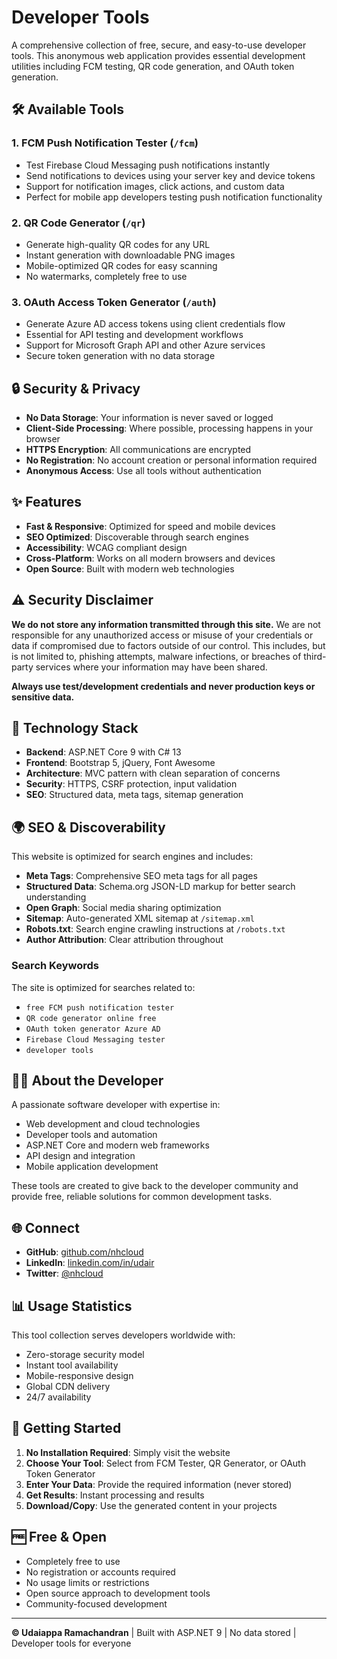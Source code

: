 # Developer Tools

A comprehensive collection of free, secure, and easy-to-use developer tools. This anonymous web application provides essential development utilities including FCM testing, QR code generation, and OAuth token generation.

## 🛠️ Available Tools

### 1. **FCM Push Notification Tester** (`/fcm`)
- Test Firebase Cloud Messaging push notifications instantly
- Send notifications to devices using your server key and device tokens
- Support for notification images, click actions, and custom data
- Perfect for mobile app developers testing push notification functionality

### 2. **QR Code Generator** (`/qr`)
- Generate high-quality QR codes for any URL
- Instant generation with downloadable PNG images
- Mobile-optimized QR codes for easy scanning
- No watermarks, completely free to use

### 3. **OAuth Access Token Generator** (`/auth`)
- Generate Azure AD access tokens using client credentials flow
- Essential for API testing and development workflows
- Support for Microsoft Graph API and other Azure services
- Secure token generation with no data storage

## 🔒 Security & Privacy

- **No Data Storage**: Your information is never saved or logged
- **Client-Side Processing**: Where possible, processing happens in your browser
- **HTTPS Encryption**: All communications are encrypted
- **No Registration**: No account creation or personal information required
- **Anonymous Access**: Use all tools without authentication

## ✨ Features

- **Fast & Responsive**: Optimized for speed and mobile devices
- **SEO Optimized**: Discoverable through search engines
- **Accessibility**: WCAG compliant design
- **Cross-Platform**: Works on all modern browsers and devices
- **Open Source**: Built with modern web technologies

## ⚠️ Security Disclaimer

**We do not store any information transmitted through this site.** We are not responsible for any unauthorized access or misuse of your credentials or data if compromised due to factors outside of our control. This includes, but is not limited to, phishing attempts, malware infections, or breaches of third-party services where your information may have been shared. 

**Always use test/development credentials and never production keys or sensitive data.**

## 🔧 Technology Stack

- **Backend**: ASP.NET Core 9 with C# 13
- **Frontend**: Bootstrap 5, jQuery, Font Awesome
- **Architecture**: MVC pattern with clean separation of concerns
- **Security**: HTTPS, CSRF protection, input validation
- **SEO**: Structured data, meta tags, sitemap generation

## 🌍 SEO & Discoverability

This website is optimized for search engines and includes:

- **Meta Tags**: Comprehensive SEO meta tags for all pages
- **Structured Data**: Schema.org JSON-LD markup for better search understanding
- **Open Graph**: Social media sharing optimization
- **Sitemap**: Auto-generated XML sitemap at `/sitemap.xml`
- **Robots.txt**: Search engine crawling instructions at `/robots.txt`
- **Author Attribution**: Clear attribution throughout

### Search Keywords
The site is optimized for searches related to:
- `free FCM push notification tester`
- `QR code generator online free`
- `OAuth token generator Azure AD`
- `Firebase Cloud Messaging tester`
- `developer tools`

## 👨‍💻 About the Developer

A passionate software developer with expertise in:
- Web development and cloud technologies
- Developer tools and automation
- ASP.NET Core and modern web frameworks
- API design and integration
- Mobile application development

These tools are created to give back to the developer community and provide free, reliable solutions for common development tasks.

## 🌐 Connect

- **GitHub**: [github.com/nhcloud](https://github.com/nhcloud)
- **LinkedIn**: [linkedin.com/in/udair](https://linkedin.com/in/udair)
- **Twitter**: [@nhcloud](https://twitter.com/nhcloud)

## 📊 Usage Statistics

This tool collection serves developers worldwide with:
- Zero-storage security model
- Instant tool availability
- Mobile-responsive design
- Global CDN delivery
- 24/7 availability

## 🚀 Getting Started

1. **No Installation Required**: Simply visit the website
2. **Choose Your Tool**: Select from FCM Tester, QR Generator, or OAuth Token Generator
3. **Enter Your Data**: Provide the required information (never stored)
4. **Get Results**: Instant processing and results
5. **Download/Copy**: Use the generated content in your projects

## 🆓 Free & Open

- Completely free to use
- No registration or accounts required
- No usage limits or restrictions
- Open source approach to development tools
- Community-focused development

---

**© Udaiappa Ramachandran** | Built with ASP.NET 9 | No data stored | Developer tools for everyone
